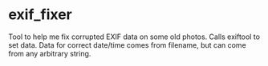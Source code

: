 # exif_fixer

Tool to help me fix corrupted EXIF data on some old photos. 
Calls exiftool to set data. Data for correct date/time comes from filename, but can come from any arbitrary string.
